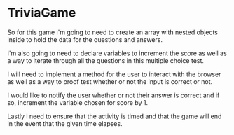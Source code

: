 # TriviaGame
So for this game i'm going to need to create an array with nested objects inside
to hold the data for the questions and answers.

I'm also going to need to declare variables to increment the score as well as a way to iterate through all the questions in this multiple choice test.

I will need to implement a method for the user to interact with the browser as well as a way to proof test whether or not the input is correct or not.

I would like to notify the user whether or not their answer is correct and if so, increment the variable chosen for score by 1.

Lastly i need to ensure that the activity is timed and that the game will end in the event that the given time elapses.


